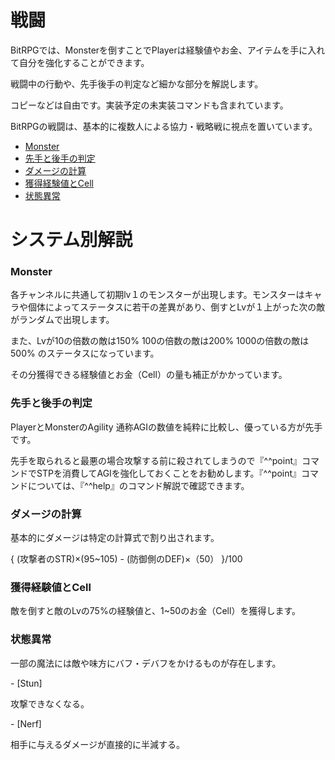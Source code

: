 
<h1>戦闘</h1>
<p>BitRPGでは、Monsterを倒すことでPlayerは経験値やお金、アイテムを手に入れて自分を強化することができます。</p>
<p>戦闘中の行動や、先手後手の判定など細かな部分を解説します。</p>
<p>コピーなどは自由です。実装予定の未実装コマンドも含まれています。</p>
<p>BitRPGの戦闘は、基本的に複数人による協力・戦略戦に視点を置いています。</p>

- [Monster](#monster)
- [先手と後手の判定](#turn)
- [ダメージの計算](#dmg)
- [獲得経験値とCell](#expcell)
- [状態異常](#buff)

<h1>システム別解説</h1>
<h3 id="monster">Monster</h3>
<p>各チャンネルに共通して初期lv１のモンスターが出現します。モンスターはキャラや個体によってステータスに若干の差異があり、倒すとLvが１上がった次の敵がランダムで出現します。</p>
<p>また、Lvが10の倍数の敵は150% 100の倍数の敵は200% 1000の倍数の敵は500% のステータスになっています。</p>
<p>その分獲得できる経験値とお金（Cell）の量も補正がかかっています。</p>
<h3 id="turn">先手と後手の判定</h3>
<p>PlayerとMonsterのAgility 通称AGIの数値を純粋に比較し、優っている方が先手です。</p>
<p>先手を取られると最悪の場合攻撃する前に殺されてしまうので『^^point』コマンドでSTPを消費してAGIを強化しておくことをお勧めします。『^^point』コマンドについては、『^^help』のコマンド解説で確認できます。</p>
<h3 id="dmg">ダメージの計算</h3>
<p>基本的にダメージは特定の計算式で割り出されます。</p>
<p>{ (攻撃者のSTR)×(95~105) - (防御側のDEF)×（50） }/100</p>
<h3 id="expcell">獲得経験値とCell</h3>
<p>敵を倒すと敵のLvの75%の経験値と、1~50のお金（Cell）を獲得します。</p>
<h3 id="buff">状態異常</h3>
<p>一部の魔法には敵や味方にバフ・デバフをかけるものが存在します。</p>
- [Stun]
<p>攻撃できなくなる。</p>
- [Nerf]
<p>相手に与えるダメージが直接的に半減する。</p>
